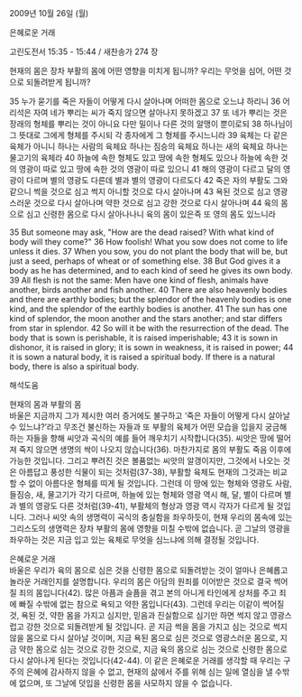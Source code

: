 2009년 10월 26일 (월)

은혜로운 거래



고린도전서 15:35 - 15:44 / 새찬송가 274 장


현재의 몸은 장차 부활의 몸에 어떤 영향을 미치게 됩니까? 
우리는 무엇을 심어, 어떤 것으로 되돌려받게 됩니까?  

35 누가 묻기를 죽은 자들이 어떻게 다시 살아나며 어떠한 몸으로 오느냐 하리니 36 어리석은 자여 네가 뿌리는 씨가 죽지 않으면 살아나지 못하겠고 37 또 네가 뿌리는 것은 장래의 형체를 뿌리는 것이 아니요 다만 밀이나 다른 것의 알맹이 뿐이로되 38 하나님이 그 뜻대로 그에게 형체를 주시되 각 종자에게 그 형체를 주시느니라 39 육체는 다 같은 육체가 아니니 하나는 사람의 육체요 하나는 짐승의 육체요 하나는 새의 육체요 하나는 물고기의 육체라 40 하늘에 속한 형체도 있고 땅에 속한 형체도 있으나 하늘에 속한 것의 영광이 따로 있고 땅에 속한 것의 영광이 따로 있으니 41 해의 영광이 다르고 달의 영광이 다르며 별의 영광도 다른데 별과 별의 영광이 다르도다 42 죽은 자의 부활도 그와 같으니 썩을 것으로 심고 썩지 아니할 것으로 다시 살아나며 43 욕된 것으로 심고 영광스러운 것으로 다시 살아나며 약한 것으로 심고 강한 것으로 다시 살아나며 44 육의 몸으로 심고 신령한 몸으로 다시 살아나나니 육의 몸이 있은즉 또 영의 몸도 있느니라    

35 But someone may ask, "How are the dead raised? With what kind of body will they come?" 36 How foolish! What you sow does not come to life unless it dies.  37 When you sow, you do not plant the body that will be, but just a seed, perhaps of wheat or of something else. 38 But God gives it a body as he has determined, and to each kind of seed he gives its own body. 39 All flesh is not the same: Men have one kind of flesh, animals have another, birds another and fish another. 40 There are also heavenly bodies and there are earthly bodies; but the splendor of the heavenly bodies is one kind, and the splendor of the earthly bodies is another. 41 The sun has one kind of splendor, the moon another and the stars another; and star differs from star in splendor. 42 So will it be with the resurrection of the dead. The body that is sown is perishable, it is raised imperishable; 43 it is sown in dishonor, it is raised in glory; it is sown in weakness, it is raised in power; 44 it is sown a natural body, it is raised a spiritual body. If there is a natural body, there is also a spiritual body.

해석도움





현재의 몸과 부활의 몸  
바울은 지금까지 그가 제시한 여러 증거에도 불구하고 ‘죽은 자들이 어떻게 다시 살아날 수 있느냐?’라고 무조건 불신하는 자들과 또 부활의 육체가 어떤 모습을 입을지 궁금해하는 자들을 향해 씨앗과 곡식의 예를 들어 깨우치기 시작합니다(35). 씨앗은 땅에 떨어져 죽지 않으면 생명의 싹이 나오지 않습니다(36). 마찬가지로 몸의 부활도 죽음 이후에 가능한 것입니다. 그리고 뿌려진 것은 볼품없는 씨앗의 알갱이지만, 그것에서 나오는 것은 아름답고 풍성한 식물이 되는 것처럼(37-38), 부활할 육체도 현재의 그것과는 비교할 수 없이 아름다운 형체를 띠게 될 것입니다. 그런데 이 땅에 있는 형체와 영광도 사람, 들짐승, 새, 물고기가 각기 다르며, 하늘에 있는 형체와 영광 역시 해, 달, 별이 다르며 별과 별의 영광도 다른 것처럼(39-41), 부활체의 형상과 영광 역시 각자가 다르게 될 것입니다. 그러나 씨앗 속의 생명력이 곡식의 충실함을 좌우하듯이, 현재 우리의 몸속에 있는 그리스도의 생명력은 장차 부활의 몸에 영향을 미칠 수밖에 없습니다. 곧 그날의 영광을 좌우하는 것은 지금 입고 있는 육체로 무엇을 심느냐에 의해 결정될 것입니다.     

은혜로운 거래  
바울은 우리가 육의 몸으로 심은 것을 신령한 몸으로 되돌려받는 것이 얼마나 은혜롭고 놀라운 거래인지를 설명합니다. 우리의 몸은 아담의 원죄를 이어받은 것으로 결국 썩어질 죄의 몸입니다(42). 많은 아픔과 슬픔을 겪고 본의 아니게 타인에게 상처를 주고 죄에 빠질 수밖에 없는 참으로 욕되고 약한 몸입니다(43). 그런데 우리는 이같이 썩어질 것, 욕된 것, 약한 몸을 가지고 심지만, 믿음과 진실함으로 심기만 하면 썩지 않고 영광스럽고 강한 것으로 되돌려받게 될 것입니다. 곧 지금 썩을 몸을 가지고 심는 것으로 썩지 않을 몸으로 다시 살아날 것이며, 지금 욕된 몸으로 심은 것으로 영광스러운 몸으로, 지금 약한 몸으로 심는 것으로 강한 것으로, 지금 육의 몸으로 심는 것으로 신령한 몸으로 다시 살아나게 된다는 것입니다(42-44). 이 같은 은혜로운 거래를 생각할 때 우리는 구주의 은혜에 감사하지 않을 수 없고, 현재의 삶에서 주를 위해 심는 일에 열심을 낼 수밖에 없으며, 또 그날에 덧입을 신령한 몸을 사모하지 않을 수 없습니다.